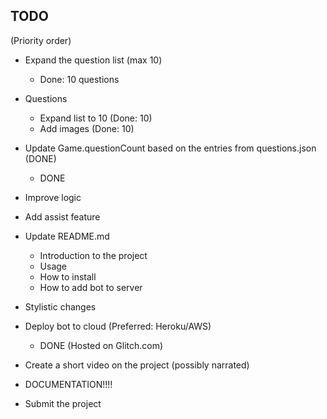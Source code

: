 ## TODO
(Priority order)

- Expand the question list (max 10)
    - Done: 10 questions

- Questions
    - Expand list to 10 (Done: 10)
    - Add images (Done: 10)

- Update Game.questionCount based on the entries from questions.json (DONE)
    - DONE

- Improve logic

- Add assist feature

- Update README.md
    - Introduction to the project
    - Usage
    - How to install
    - How to add bot to server
    
- Stylistic changes

- Deploy bot to cloud (Preferred: Heroku/AWS)
    - DONE (Hosted on Glitch.com)

- Create a short video on the project (possibly narrated)

- DOCUMENTATION!!!!

- Submit the project